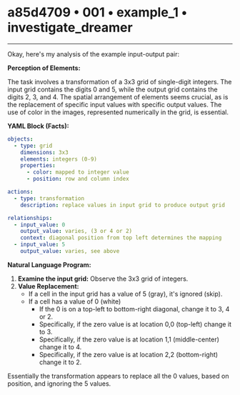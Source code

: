 # a85d4709 • 001 • example_1 • investigate_dreamer

---
Okay, here's my analysis of the example input-output pair:

**Perception of Elements:**

The task involves a transformation of a 3x3 grid of single-digit integers. The input grid contains the digits 0 and 5, while the output grid contains the digits 2, 3, and 4. The spatial arrangement of elements seems crucial, as is the replacement of specific input values with specific output values. The use of color in the images, represented numerically in the grid, is essential.

**YAML Block (Facts):**



```yaml
objects:
  - type: grid
    dimensions: 3x3
    elements: integers (0-9)
    properties:
      - color: mapped to integer value
      - position: row and column index

actions:
  - type: transformation
    description: replace values in input grid to produce output grid

relationships:
  - input_value: 0
    output_value: varies, (3 or 4 or 2)
    context: diagonal position from top left determines the mapping
  - input_value: 5
    output_value: varies, see above

```



**Natural Language Program:**

1.  **Examine the input grid:** Observe the 3x3 grid of integers.
2.  **Value Replacement:**
    *   If a cell in the input grid has a value of 5 (gray), it's ignored (skip).
    *   If a cell has a value of 0 (white)
        *   If the 0 is on a top-left to bottom-right diagonal, change it to 3, 4 or 2.
        *  Specifically, if the zero value is at location 0,0 (top-left) change it to 3.
         *  Specifically, if the zero value is at location 1,1 (middle-center) change it to 4.
         *  Specifically, if the zero value is at location 2,2 (bottom-right) change it to 2.

Essentially the transformation appears to replace all the 0 values, based on position, and ignoring the 5 values.

